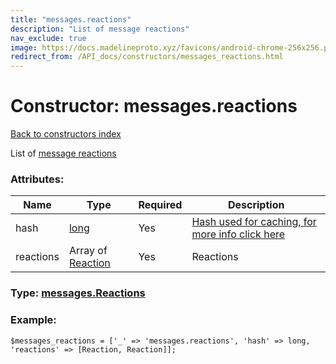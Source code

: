 ```yaml
---
title: "messages.reactions"
description: "List of message reactions"
nav_exclude: true
image: https://docs.madelineproto.xyz/favicons/android-chrome-256x256.png
redirect_from: /API_docs/constructors/messages_reactions.html
---
```

# Constructor: messages.reactions  
[Back to constructors index](/API_docs/constructors/index.html)



List of [message reactions](https://core.telegram.org/api/reactions)

### Attributes:

| Name     |    Type       | Required | Description |
|----------|---------------|----------|-------------|
|hash|[long](/API_docs/types/long.html) | Yes|[Hash used for caching, for more info click here](https://core.telegram.org/api/offsets#hash-generation)|
|reactions|Array of [Reaction](/API_docs/types/Reaction.html) | Yes|Reactions|



### Type: [messages.Reactions](/API_docs/types/messages.Reactions.html)


### Example:

```
$messages_reactions = ['_' => 'messages.reactions', 'hash' => long, 'reactions' => [Reaction, Reaction]];
```  
